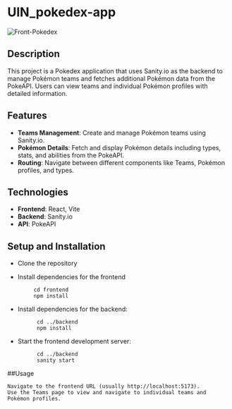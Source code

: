 # UIN_pokedex-app

![Front-Pokedex](https://github.com/Daniel12344i/UIN_pokedex-app/assets/115156508/93d47e97-2914-4c74-a093-e43d6d25c1c6)

## Description

This project is a Pokedex application that uses Sanity.io as the backend to manage Pokémon teams and fetches additional Pokémon data from the PokeAPI. Users can view teams and individual Pokémon profiles with detailed information.

## Features

- **Teams Management**: Create and manage Pokémon teams using Sanity.io.
- **Pokémon Details**: Fetch and display Pokémon details including types, stats, and abilities from the PokeAPI.
- **Routing**: Navigate between different components like Teams, Pokémon profiles, and types.

## Technologies

- **Frontend**: React, Vite
- **Backend**: Sanity.io
- **API**: PokeAPI

## Setup and Installation

- Clone the repository

- Install dependencies for the frontend

           cd frontend
           npm install

- Install dependencies for the backend:

            cd ../backend
            npm install

- Start the frontend development server:

            cd ../backend
            sanity start

##Usage

    Navigate to the frontend URL (usually http://localhost:5173).
    Use the Teams page to view and navigate to individual teams and Pokémon profiles.

